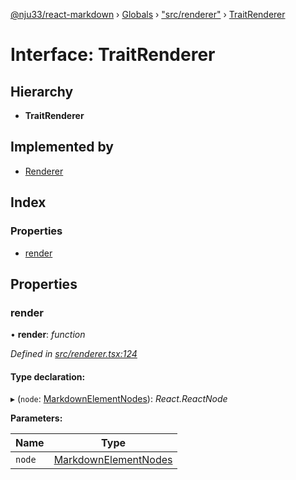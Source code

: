 [@nju33/react-markdown](../README.md) › [Globals](../globals.md) › ["src/renderer"](../modules/_src_renderer_.md) › [TraitRenderer](_src_renderer_.traitrenderer.md)

# Interface: TraitRenderer

## Hierarchy

* **TraitRenderer**

## Implemented by

* [Renderer](../classes/_src_renderer_.renderer.md)

## Index

### Properties

* [render](_src_renderer_.traitrenderer.md#render)

## Properties

###  render

• **render**: *function*

*Defined in [src/renderer.tsx:124](https://github.com/nju33/react-markdown/blob/3889a1e/src/renderer.tsx#L124)*

#### Type declaration:

▸ (`node`: [MarkdownElementNodes](../modules/_src_interfaces_.md#markdownelementnodes)): *React.ReactNode*

**Parameters:**

Name | Type |
------ | ------ |
`node` | [MarkdownElementNodes](../modules/_src_interfaces_.md#markdownelementnodes) |
